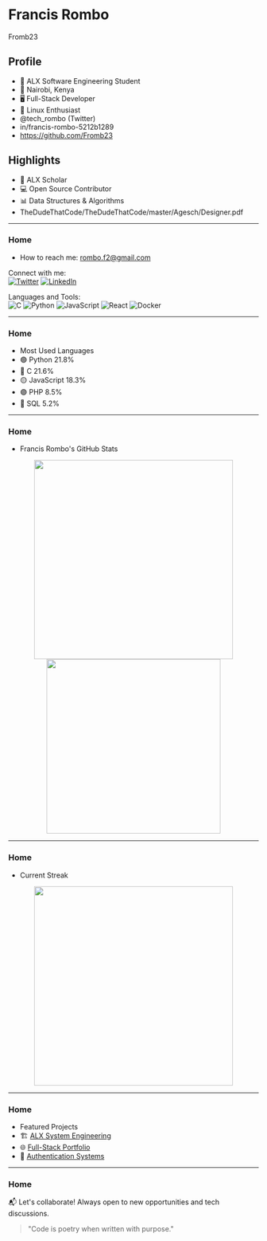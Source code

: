 # Francis Rombo
Fromb23

## Profile
- 🔹 ALX Software Engineering Student  
- 📍 Nairobi, Kenya  
- 🖥️ Full-Stack Developer  
- 🐧 Linux Enthusiast  
- @tech_rombo (Twitter)  
- in/francis-rombo-5212b1289  
- https://github.com/Fromb23  

## Highlights
- 🚀 ALX Scholar  
- 💻 Open Source Contributor  
- 📊 Data Structures & Algorithms  
- TheDudeThatCode/TheDudeThatCode/master/Agesch/Designer.pdf  

---

### Home
- How to reach me: rombo.f2@gmail.com  

Connect with me:  
[![Twitter](https://img.shields.io/badge/-Twitter-1DA1F2?style=flat&logo=twitter&logoColor=white)](https://twitter.com/its_rombo) 
[![LinkedIn](https://img.shields.io/badge/-LinkedIn-0A66C2?style=flat&logo=linkedin&logoColor=white)](https://www.linkedin.com/in/francis-rombo-5212b1289/)  

Languages and Tools:  
![C](https://img.shields.io/badge/-C-00599C?style=flat&logo=c) 
![Python](https://img.shields.io/badge/-Python-3776AB?style=flat&logo=python) 
![JavaScript](https://img.shields.io/badge/-JavaScript-F7DF1E?style=flat&logo=javascript) 
![React](https://img.shields.io/badge/-React-61DAFB?style=flat&logo=react) 
![Docker](https://img.shields.io/badge/-Docker-2496ED?style=flat&logo=docker)  

---

### Home
- Most Used Languages  
- 🟢 Python 21.8%  
- 🔵 C 21.6%  
- 🟡 JavaScript 18.3%  
- 🟣 PHP 8.5%  
- 🔴 SQL 5.2%  

---

### Home
- Francis Rombo's GitHub Stats  
<p align="center">
  <img src="https://github-readme-stats.vercel.app/api?username=Fromb23&show_icons=true&theme=radical" width="400"/>
  <img src="https://github-readme-stats.vercel.app/api/top-langs/?username=Fromb23&layout=compact&theme=radical" width="350"/>
</p>

---

### Home
- Current Streak  
<p align="center">
  <img src="https://streak-stats.demolab.com/?user=Fromb23&theme=radical" width="400"/>
</p>

---

### Home
- Featured Projects  
- 🏗️ [ALX System Engineering](https://github.com/Fromb23/alx-system_engineering)  
- 🌐 [Full-Stack Portfolio](https://github.com/Fromb23/portfolio)  
- 🔐 [Authentication Systems](https://github.com/Fromb23/auth_systems)  

---

### Home
📬 Let's collaborate! Always open to new opportunities and tech discussions.  

> "Code is poetry when written with purpose."  
